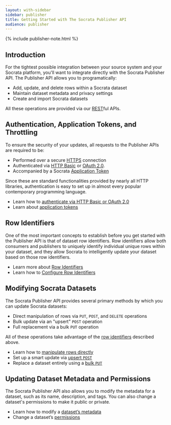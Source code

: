 ```yaml
---
layout: with-sidebar
sidebar: publisher
title: Getting Started with The Socrata Publisher API
audience: publisher
---
```


{% include publisher-note.html %}

## Introduction

For the tightest possible integration between your source system and your Socrata platform, you'll want to integrate directly with the Socrata Publisher API. The Publisher API allows you to programatically:

- Add, update, and delete rows within a Socrata dataset
- Maintain dataset metadata and privacy settings
- Create and import Socrata datasets

All these operations are provided via our [REST](https://en.wikipedia.org/wiki/Representational_state_transfer)ful APIs. 

## Authentication, Application Tokens, and Throttling

To ensure the security of your updates, all requests to the Publisher APIs are required to be:

- Performed over a secure [HTTPS](http://en.wikipedia.org/wiki/Https) connection
- Authenticated via [HTTP Basic](https://en.wikipedia.org/wiki/Basic_access_authentication) or [OAuth 2.0](http://en.wikipedia.org/wiki/OAuth#OAuth_2.0). 
- Accompanied by a Socrata [Application Token](/docs/app-tokens.html)

Since these are standard functionalities provided by nearly all HTTP libraries, authentication is easy to set up in almost every popular contemporary programming language.

<ul class="well">
  <li>Learn how to <a href="/docs/authentication.html">authenticate via HTTP Basic or OAuth 2.0</a></li>
  <li>Learn about <a href="/docs/app-tokens.html">application tokens</a></li>
</ul>

## Row Identifiers

One of the most important concepts to establish before you get started with the Publisher API is that of dataset row identifiers. Row identifiers allow both consumers and publishers to uniquely identify individual unique rows within your dataset, and they allow Socrata to intelligently update your dataset based on those row identifiers.

<ul class="well">
  <li>Learn more about <a href="/docs/row-identifiers.html">Row Identifiers</a></li>
  <li>Learn how to <a href="/publishers/configuring-row-identifiers.html">Configure Row Identifiers</a></li>
</ul>

## Modifying Socrata Datasets

The Socrata Publisher API provides several primary methods by which you can update Socrata datasets:

- Direct manipulation of rows via `PUT`, `POST`, and `DELETE` operations
- Bulk update via an "upsert" `POST` operation
- Full replacement via a bulk `PUT` operation

All of these operations take advantage of the [row identifiers](/docs/row-identifiers.html) described above.

<ul class="well">
  <li>Learn how to <a href="/publishers/direct-row-manipulation.html">manipulate rows directly</a></li>
  <li>Set up a smart update via <a href="/publishers/upsert.html">upsert <code>POST</code></a></li>
  <li>Replace a dataset entirely using a <a href="/publishers/replace.html">bulk <code>PUT</code></a></li>
</ul>

## Updating Dataset Metadata and Permissions

The Socrata Publisher API also allows you to modify the metadata for a dataset, such as its name, description, and tags. You can also change a dataset's permissions to make it public or private.

<ul class="well">
  <li>Learn how to modify a <a href="/publishers/modifying-metadata.html">dataset&#8217;s metadata</a></li>
  <li>Change a dataset&#8217;s <a href="/publishers/permisisons.html">permissions</a></li>
</ul>
